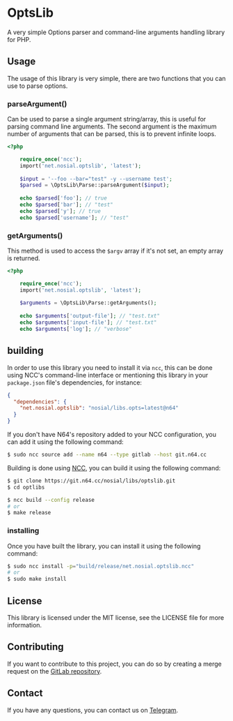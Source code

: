 # OptsLib

A very simple Options parser and command-line arguments
handling library for PHP.

## Usage

The usage of this library is very simple, there are
two functions that you can use to parse options.

### parseArgument()

Can be used to parse a single argument string/array, this is useful for
parsing command line arguments. The second argument is the maximum number
of arguments that can be parsed, this is to prevent infinite loops.

```php
<?php

    require_once('ncc');
    import('net.nosial.optslib', 'latest');
    
    $input = '--foo --bar="test" -y --username test';
    $parsed = \OptsLib\Parse::parseArgument($input);
    
    echo $parsed['foo']; // true
    echo $parsed['bar']; // "test"
    echo $parsed['y']; // true
    echo $parsed['username']; // "test"
```

### getArguments()

This method is used to access the `$argv` array
if it's not set, an empty array is returned.

```php
<?php

    require_once('ncc');
    import('net.nosial.optslib', 'latest');
    
    $arguments = \OptsLib\Parse::getArguments();
    
    echo $arguments['output-file']; // "test.txt"
    echo $arguments['input-file']; // "test.txt"
    echo $arguments['log']; // "verbose"
```


## building

In order to use this library you need to install it
via `ncc`, this can be done using NCC's command-line
interface or mentioning this library in your `package.json`
file's dependencies, for instance:

```json
{
  "dependencies": {
    "net.nosial.optslib": "nosial/libs.opts=latest@n64"
  }
}
```

If you don't have N64's repository added to your NCC
configuration, you can add it using the following command:

```bash
$ sudo ncc source add --name n64 --type gitlab --host git.n64.cc
```


Building is done using [NCC](https://git.n64.cc/nosial/ncc), 
you can build it using the following command:

```bash
$ git clone https://git.n64.cc/nosial/libs/optslib.git
$ cd optlibs

$ ncc build --config release
# or
$ make release
```

### installing

Once you have built the library, you can install it using 
the following command:

```bash
$ sudo ncc install -p="build/release/net.nosial.optslib.ncc"
# or
$ sudo make install
```

## License

This library is licensed under the MIT license, see the LICENSE file
for more information.

## Contributing

If you want to contribute to this project, you can do so by
creating a merge request on the [GitLab repository](https://git.n64.cc/nosial/libs/optslib).

## Contact

If you have any questions, you can contact us on [Telegram](https://t.me/NosialDiscussions).